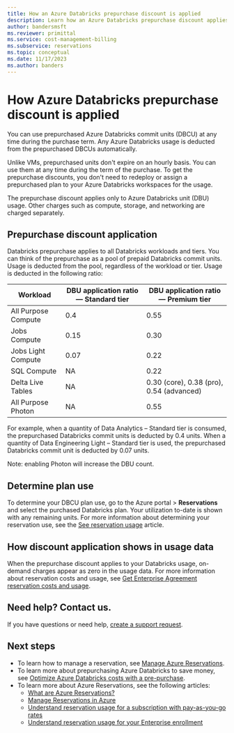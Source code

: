 ```yaml
---
title: How an Azure Databricks prepurchase discount is applied
description: Learn how an Azure Databricks prepurchase discount applies to your usage. You can use these Databricks at any time during the purchase term.
author: bandersmsft
ms.reviewer: primittal
ms.service: cost-management-billing
ms.subservice: reservations
ms.topic: conceptual
ms.date: 11/17/2023
ms.author: banders
---
```


# How Azure Databricks prepurchase discount is applied

You can use prepurchased Azure Databricks commit units (DBCU) at any time during the purchase term. Any Azure Databricks usage is deducted from the prepurchased DBCUs automatically.

Unlike VMs, prepurchased units don't expire on an hourly basis. You can use them at any time during the term of the purchase. To get the prepurchase discounts, you don't need to redeploy or assign a prepurchased plan to your Azure Databricks workspaces for the usage.

The prepurchase discount applies only to Azure Databricks unit (DBU) usage. Other charges such as compute, storage, and networking are charged separately.

## Prepurchase discount application

Databricks prepurchase applies to all Databricks workloads and tiers. You can think of the prepurchase as a pool of prepaid Databricks commit units. Usage is deducted from the pool, regardless of the workload or tier. Usage is deducted in the following ratio:

| **Workload** | **DBU application ratio — Standard tier** | **DBU application ratio — Premium tier** |
| --- | --- | --- |
| All Purpose Compute | 0.4 | 0.55 |
| Jobs Compute | 0.15 | 0.30 |
| Jobs Light Compute | 0.07 | 0.22 |
| SQL Compute | NA | 0.22 |
| Delta Live Tables | NA | 0.30 (core), 0.38 (pro), 0.54 (advanced) |
| All Purpose Photon | NA | 0.55 |

For example, when a quantity of Data Analytics – Standard tier is consumed, the prepurchased Databricks commit units is deducted by 0.4 units. When a quantity of Data Engineering Light – Standard tier is used, the prepurchased Databricks commit unit is deducted by 0.07 units.

Note: enabling Photon will increase the DBU count. 

## Determine plan use

To determine your DBCU plan use, go to the Azure portal > **Reservations** and select the purchased Databricks plan. Your utilization to-date is shown with any remaining units. For more information about determining your reservation use, see the [See reservation usage](reservation-apis.md#see-reservation-usage) article.

## How discount application shows in usage data

When the prepurchase discount applies to your Databricks usage, on-demand charges appear as zero in the usage data. For more information about reservation costs and usage, see [Get Enterprise Agreement reservation costs and usage](understand-reserved-instance-usage-ea.md).

## Need help? Contact us.

If you have questions or need help, [create a support request](https://portal.azure.com/#blade/Microsoft_Azure_Support/HelpAndSupportBlade/newsupportrequest).

## Next steps

- To learn how to manage a reservation, see [Manage Azure Reservations](manage-reserved-vm-instance.md).
- To learn more about prepurchasing Azure Databricks to save money, see [Optimize Azure Databricks costs with a pre-purchase](prepay-databricks-reserved-capacity.md).
- To learn more about Azure Reservations, see the following articles:
  - [What are Azure Reservations?](save-compute-costs-reservations.md)
  - [Manage Reservations in Azure](manage-reserved-vm-instance.md)
  - [Understand reservation usage for a subscription with pay-as-you-go rates](understand-reserved-instance-usage.md)
  - [Understand reservation usage for your Enterprise enrollment](understand-reserved-instance-usage-ea.md)
